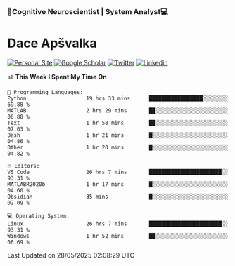 ### 🧠Cognitive Neuroscientist | System Analyst💻
# Dace Apšvalka

[![Personal Site](https://img.shields.io/badge/website-teal?style=for-the-badge&logo=About.me&logoColor=white)](https://dcdace.net/)
[![Google Scholar](https://img.shields.io/badge/Scholar-yellow?style=for-the-badge&logo=googlescholar&logoColor=ffffff)](https://scholar.google.com/citations?hl=en&user=W8q0HBkAAAAJ&view_op=list_works&sortby=pubdate)
[![Twitter](https://img.shields.io/badge/Twitter-1DA1F2?logo=twitter&logoColor=white&style=for-the-badge)](https://twitter.com/dcdace)
[![Linkedin](https://img.shields.io/badge/linkedin-0077B5?logo=linkedin&logoColor=white&style=for-the-badge)](https://www.linkedin.com/in/dace-apsvalka/)

<!--
[![Dace's wakatime stats](https://github-readme-stats.vercel.app/api/wakatime?username=dcdace&theme=react&layout=compact&custom_title=Coding+past+7+days&v=2)](https://github.com/dcdace/dcdace)


[![github](https://img.shields.io/github/followers/dcdace?logo=github&style=plastic)](https://github.com/dcdace?tab=followers "GitHub followers")
[![wakatime](https://wakatime.com/badge/user/6e7556d3-b1db-4eef-a7e8-9bad735fc27e.svg?style=plastic?v=2)](https://wakatime.com/@6e7556d3-b1db-4eef-a7e8-9bad735fc27e "Total time coded since Feb 28 2022")

[![twitter](https://img.shields.io/twitter/follow/dcdace?label=followers&logo=twitter&color=%23007ec6&style=plastic)](https://twitter.com/dcdace "Twitter followers")

[![Dace's languages](https://github-readme-stats-one-nu-13.vercel.app/api/top-langs/?username=dcdace&langs_count=10&theme=nord&layout=compact)](https://github.com/anuraghazra/github-readme-stats) 
[![Dace's GitHub stats](https://github-readme-stats-one-nu-13.vercel.app/api?username=dcdace&theme=dracula&hide=prs,issues&count_private=true&show_icons=true&hide_rank=true&include_all_commits=true&hide_title=false&custom_title=GitHub+Stats)](https://github.com/anuraghazra/github-readme-stats)
-->

<!--START_SECTION:waka-->
📊 **This Week I Spent My Time On** 

```text
💬 Programming Languages: 
Python                   19 hrs 33 mins      █████████████████░░░░░░░░   69.88 % 
MATLAB                   2 hrs 29 mins       ██░░░░░░░░░░░░░░░░░░░░░░░   08.88 % 
Text                     1 hr 58 mins        ██░░░░░░░░░░░░░░░░░░░░░░░   07.03 % 
Bash                     1 hr 21 mins        █░░░░░░░░░░░░░░░░░░░░░░░░   04.86 % 
Other                    1 hr 20 mins        █░░░░░░░░░░░░░░░░░░░░░░░░   04.82 % 

🔥 Editors: 
VS Code                  26 hrs 7 mins       ███████████████████████░░   93.31 % 
MATLABR2020b             1 hr 17 mins        █░░░░░░░░░░░░░░░░░░░░░░░░   04.60 % 
Obsidian                 35 mins             █░░░░░░░░░░░░░░░░░░░░░░░░   02.09 % 

💻 Operating System: 
Linux                    26 hrs 7 mins       ███████████████████████░░   93.31 % 
Windows                  1 hr 52 mins        ██░░░░░░░░░░░░░░░░░░░░░░░   06.69 % 
```


 Last Updated on 28/05/2025 02:08:29 UTC
<!--END_SECTION:waka-->

